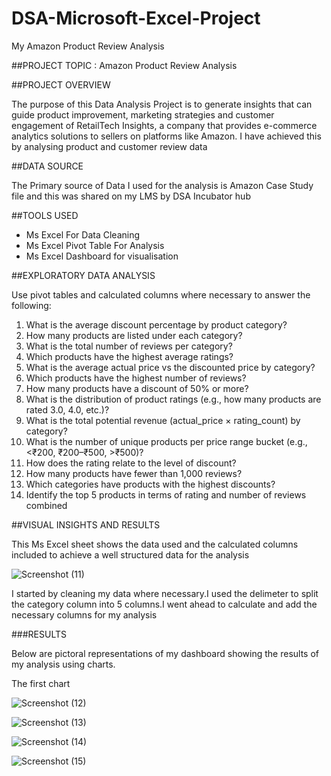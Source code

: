 # DSA-Microsoft-Excel-Project
My Amazon Product Review Analysis 

##PROJECT TOPIC : Amazon Product Review Analysis 


##PROJECT OVERVIEW

The purpose of this Data Analysis Project is to generate insights that can guide product improvement, marketing strategies and customer engagement of RetailTech Insights, a company that provides e-commerce analytics solutions to sellers on platforms like Amazon. I have achieved this by analysing product and customer review data  


##DATA SOURCE

The Primary source of Data I used for the analysis is Amazon Case Study file and this was shared on my LMS by DSA Incubator hub


##TOOLS USED

- Ms Excel For Data Cleaning
- Ms Excel Pivot Table For Analysis
- Ms Excel Dashboard for visualisation

##EXPLORATORY DATA ANALYSIS

Use pivot tables and calculated columns where necessary to answer the following:
1. What is the average discount percentage by product category?
2. How many products are listed under each category?
3. What is the total number of reviews per category?
4. Which products have the highest average ratings?
5. What is the average actual price vs the discounted price by category?
6. Which products have the highest number of reviews?
7. How many products have a discount of 50% or more?
8. What is the distribution of product ratings (e.g., how many products are rated 3.0,
4.0, etc.)?
9. What is the total potential revenue (actual_price × rating_count) by category?
10. What is the number of unique products per price range bucket (e.g., <₹200,
₹200–₹500, >₹500)?
11. How does the rating relate to the level of discount?
12. How many products have fewer than 1,000 reviews?
13. Which categories have products with the highest discounts?
14. Identify the top 5 products in terms of rating and number of reviews combined



##VISUAL INSIGHTS AND RESULTS

This Ms Excel sheet shows the data used and the calculated columns included to achieve a well structured data for the analysis

![Screenshot (11)](https://github.com/user-attachments/assets/d7953c5f-750e-4997-a003-71fca6d408a1)

I started by cleaning my data where necessary.I used the delimeter to split the category column into 5 columns.I went ahead to calculate and add the necessary columns for my analysis  


###RESULTS

Below are pictoral representations of my dashboard showing the results of my analysis using charts.

The first chart

![Screenshot (12)](https://github.com/user-attachments/assets/818ba992-9a77-457e-8942-507919bb7798)




![Screenshot (13)](https://github.com/user-attachments/assets/63d20c82-7ab6-47f9-a3ac-e4407a374abd)



![Screenshot (14)](https://github.com/user-attachments/assets/e6d70bd9-560f-47b0-bef4-8d032dc5e6f1)




![Screenshot (15)](https://github.com/user-attachments/assets/52df47d5-0fb1-4483-a007-863e85827a86)










